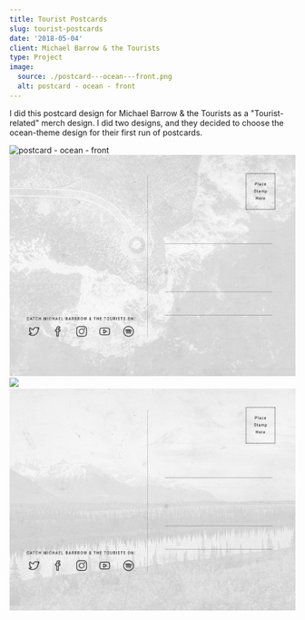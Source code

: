 ```yaml
---
title: Tourist Postcards
slug: tourist-postcards
date: '2018-05-04'
client: Michael Barrow & the Tourists
type: Project
image:
  source: ./postcard---ocean---front.png
  alt: postcard - ocean - front
---
```


I did this postcard design for Michael Barrow & the Tourists as a "Tourist-related" merch design. I did two designs, and they decided to choose the ocean-theme design for their first run of postcards.

![postcard - ocean - front](./postcard---ocean---front.png)
![](./postcard---ocean---back.png)
![](./postcard---mountain---front.png)
![](./postcard---mountain---back.png)
